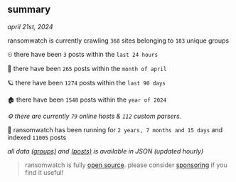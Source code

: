 
## summary
_april 21st, 2024_

ransomwatch is currently crawling `368` sites belonging to `183` unique groups

⏲ there have been `3` posts within the `last 24 hours`

🦈 there have been `265` posts within the `month of april`

🪐 there have been `1274` posts within the `last 90 days`

🏚 there have been `1548` posts within the `year of 2024`

_⚙️ there are currently `79` online hosts & `112` custom parsers._

🦕 ransomwatch has been running for `2 years, 7 months and 15 days` and indexed `11005` posts

_all data  [(groups)](http://ransomwhat.telemetry.ltd/groups) and [(posts)](http://ransomwhat.telemetry.ltd/posts) is available in JSON (updated hourly)_

> ransomwatch is fully [open source](https://github.com/joshhighet/ransomwatch#ransomwatch--). please consider [sponsoring](https://github.com/sponsors/joshhighet) if you find it useful!
